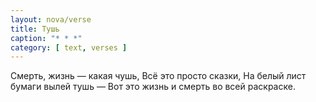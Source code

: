 ```yaml
---
layout: nova/verse
title: Тушь
caption: "* * *"
category: [ text, verses ]
---
```

Смерть, жизнь — какая чушь,
Всё это просто сказки,
На белый лист бумаги вылей тушь —
Вот это жизнь и смерть во всей раскраске.
